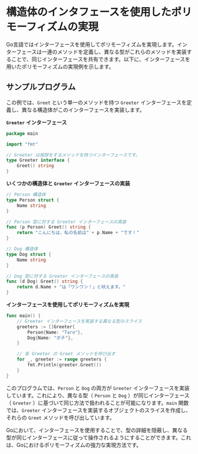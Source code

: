 # 構造体のインタフェースを使用したポリモーフィズムの実現

Go言語ではインターフェースを使用してポリモーフィズムを実現します。インターフェースは一連のメソッドを定義し、異なる型がこれらのメソッドを実装することで、同じインターフェースを共有できます。以下に、インターフェースを用いたポリモーフィズムの実現例を示します。

## サンプルプログラム
この例では、`Greet` という単一のメソッドを持つ `Greeter` インターフェースを定義し、異なる構造体がこのインターフェースを実装します。

**`Greeter` インターフェース**
```go
package main

import "fmt"

// Greeter は挨拶をするメソッドを持つインターフェースです。
type Greeter interface {
    Greet() string
}
```

**いくつかの構造体と `Greeter` インターフェースの実装**
```go
// Person 構造体
type Person struct {
    Name string
}

// Person 型に対する Greeter インターフェースの実装
func (p Person) Greet() string {
    return "こんにちは、私の名前は" + p.Name + "です！"
}

// Dog 構造体
type Dog struct {
    Name string
}

// Dog 型に対する Greeter インターフェースの実装
func (d Dog) Greet() string {
    return d.Name + "は「ワンワン！」と吠えます。"
}
```

**インターフェースを使用してポリモーフィズムを実現**
```go
func main() {
    // Greeter インターフェースを実装する異なる型のスライス
    greeters := []Greeter{
        Person{Name: "Taro"},
        Dog{Name: "ポチ"},
    }

    // 各 Greeter の Greet メソッドを呼び出す
    for _, greeter := range greeters {
        fmt.Println(greeter.Greet())
    }
}
```

このプログラムでは、`Person` と `Dog` の両方が `Greeter` インターフェースを実装しています。これにより、異なる型（ `Person` と `Dog` ）が同じインターフェース（ `Greeter` ）に基づいて同じ方法で扱われることが可能になります。`main` 関数では、`Greeter` インターフェースを実装するオブジェクトのスライスを作成し、それらの `Greet` メソッドを呼び出しています。

Goにおいて、インターフェースを使用することで、型の詳細を隠蔽し、異なる型が同じインターフェースに従って操作されるようにすることができます。これは、Goにおけるポリモーフィズムの強力な実現方法です。











